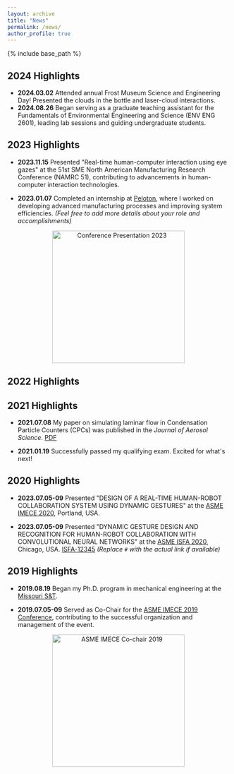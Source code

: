 ```yaml
---
layout: archive
title: "News"
permalink: /news/
author_profile: true
---
```


{% include base_path %}

## **2024 Highlights**

- **2024.03.02** Attended annual Frost Museum Science and Engineering Day! Presented the clouds in the bottle and laser-cloud interactions.
- **2024.08.26** Began serving as a graduate teaching assistant for the Fundamentals of Environmental Engineering and Science (ENV ENG 2601), leading lab sessions and guiding undergraduate students.

## **2023 Highlights**
- **2023.11.15** Presented "Real-time human-computer interaction using eye gazes" at the 51st SME North American Manufacturing Research Conference (NAMRC 51), contributing to advancements in human-computer interaction technologies.


- **2023.01.07** Completed an internship at [Peloton](https://www.onepeloton.com/), where I worked on developing advanced manufacturing processes and improving system efficiencies. *(Feel free to add more details about your role and accomplishments)*

<div style="text-align: center;">
    <img src="https://DanielC-MST.github.io/haodongchen.github.io/images/news/conference-presentation-2023.jpg" alt="Conference Presentation 2023" width="300" />
</div>

## **2022 Highlights**

## **2021 Highlights**

- **2021.07.08** My paper on simulating laminar flow in Condensation Particle Counters (CPCs) was published in the *Journal of Aerosol Science*. [PDF](https://davidhao1994.github.io/weixinghao.github.io/files/Publication_3.pdf)

- **2021.01.19** Successfully passed my qualifying exam. Excited for what's next!

## **2020 Highlights** 
  
- **2023.07.05-09** Presented "DESIGN OF A REAL-TIME HUMAN-ROBOT COLLABORATION SYSTEM USING DYNAMIC GESTURES" at the [ASME IMECE 2020](https://www.asme.org/events-and-education/conferences/imece), Portland, USA.

- **2023.07.05-09** Presented "DYNAMIC GESTURE DESIGN AND RECOGNITION FOR HUMAN-ROBOT COLLABORATION WITH CONVOLUTIONAL NEURAL NETWORKS" at the [ASME ISFA 2020](https://www.asme.org/events-and-education/conferences/isfa), Chicago, USA. [ISFA-12345](#) *(Replace `#` with the actual link if available)*
 

## **2019 Highlights**
 
- **2019.08.19** Began my Ph.D. program in mechanical engineering at the [Missouri S&T](https://www.mst.edu/).

- **2019.07.05-09** Served as Co-Chair for the [ASME IMECE 2019 Conference](https://www.asme.org/events-and-education/conferences/imece), contributing to the successful organization and management of the event.
  
<div style="text-align: center;">
    <img src="https://DanielC-MST.github.io/haodongchen.github.io/images/news/conference-cochair-2019.jpg" alt="ASME IMECE Co-chair 2019" width="300" />
</div>

